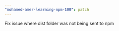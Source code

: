 ```yaml
---
"mohamed-amer-learning-npm-100": patch
---
```


Fix issue where dist folder was not being sent to npm

